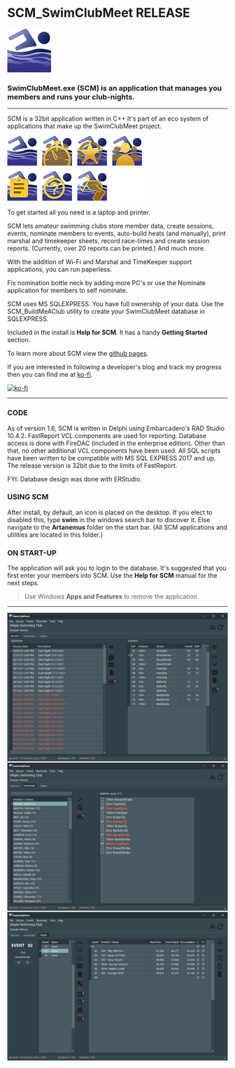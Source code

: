 # SCM_SwimClubMeet RELEASE

![Hero SwimClubMeet ICON](ASSETS/SwimClubMeet_HeroIcon_100x100.png)

### SwimClubMeet.exe (SCM) is an application that manages you members and runs your club-nights.

---
SCM is a 32bit application written in C++ It's part of an eco system of applications that make up the SwimClubMeet project. 

![The eco system of SCM](ASSETS/SCM_GroupOfIcons.png)

To get started all you need is a laptop and printer.

SCM lets amateur swimming clubs store member data, create sessions, events, nominate members to events, auto-build heats (and manually), print marshal and timekeeper sheets, record race-times and create session reports. (Currently, over 20 reports can be printed.) And much more.

With the addition of Wi-Fi and Marshal and TimeKeeper support applications, you can run paperless.

Fix nomination bottle neck by adding more PC's or use the Nominate application for members to self nominate.

SCM uses MS SQLEXPRESS. You have full ownership of your data. Use the SCM_BuildMeAClub utility to create your SwimClubMeet database in SQLEXPRESS.

Included in the install is **Help for SCM**. It has a handy **Getting Started** section.

To learn more about SCM view the [github pages](https://artanemus.github.io/index.html).

If you are interested in following a developer's blog and track my progress then you can find me at [ko-fi](https://ko-fi.com/artanemus).

[![ko-fi](https://ko-fi.com/img/githubbutton_sm.svg)](https://ko-fi.com/V7V7EU686)

---

### CODE

As of version 1.6, SCM is written in Delphi using Embarcadero's RAD Studio 10.4.2. FastReport VCL components are used for reporting. Database access is done with FireDAC (included in the enterprise edition). Other than that, no other additional VCL components have been used. All SQL scripts have been written to be compatible with MS SQL EXPRESS 2017 and up. The release version is 32bit due to the limits of FastReport.

FYI: Database design was done with ERStudio.

### USING SCM

After install, by default, an icon is placed on the desktop. If you elect to disabled this, type **swim** in the windows search bar to discover it. Else navigate to the **Artanemus** folder on the start bar. (All SCM applications and utilities are located in this folder.)

### ON START-UP

The application will ask you to login to the database. It's suggested that you first enter your members into SCM. Use the **Help for SCM** manual for the next steps.

> Use Windows **Apps and Features** to remove the application.

---

![SCM Tabsheet 1.](ASSETS/TabSheet1_Clean.png)
![SCM Tabsheet 2.](ASSETS/TabSheet2_Clean.png)
![SCM Tabsheet 3.](ASSETS/TabSheet3_Clean.png)
